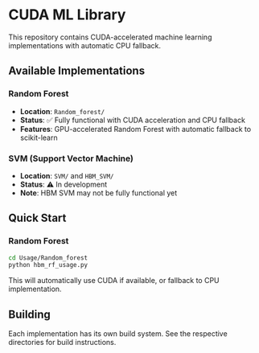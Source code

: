 # CUDA ML Library

This repository contains CUDA-accelerated machine learning implementations with automatic CPU fallback.

## Available Implementations

### Random Forest
- **Location**: `Random_forest/`
- **Status**: ✅ Fully functional with CUDA acceleration and CPU fallback
- **Features**: GPU-accelerated Random Forest with automatic fallback to scikit-learn

### SVM (Support Vector Machine)
- **Location**: `SVM/` and `HBM_SVM/`
- **Status**: ⚠️ In development
- **Note**: HBM SVM may not be fully functional yet

## Quick Start

### Random Forest

```bash
cd Usage/Random_forest
python hbm_rf_usage.py
```

This will automatically use CUDA if available, or fallback to CPU implementation.

## Building

Each implementation has its own build system. See the respective directories for build instructions.